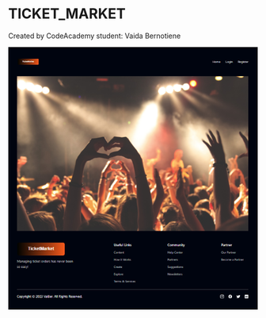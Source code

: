 # TICKET_MARKET

Created by CodeAcademy student:
Vaida Bernotiene

![TicketMarket_Login_Page](/frontend/src/assets/presentation.png)